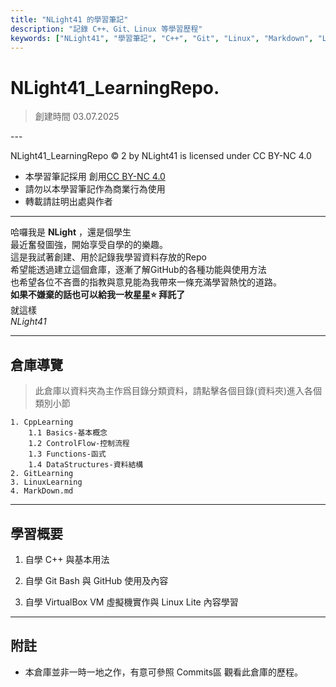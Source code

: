 ```yaml
---
title: "NLight41 的學習筆記"  
description: "記錄 C++、Git、Linux 等學習歷程"  
keywords: ["NLight41", "學習筆記", "C++", "Git", "Linux", "Markdown", "LearningRepo"]  
---
```

# NLight41_LearningRepo.  
> 創建時間 03.07.2025

<meta name="description" content="記錄 C++、Git、Linux 等學習歷程">
<meta name="keywords" content="NLight41, 學習筆記, C++, Git, Linux, Markdown, LearningRepo">
---  
  
NLight41_LearningRepo © 2 by NLight41 is licensed under CC BY-NC 4.0  
- 本學習筆記採用 創用[CC BY-NC 4.0](https://creativecommons.org/licenses/by-nc/4.0)  
- 請勿以本學習筆記作為商業行為使用  
- 轉載請註明出處與作者  
  
---
  
哈囉我是 **NLight** ，還是個學生  
最近奮發圖強，開始享受自學的的樂趣。  
這是我試著創建、用於記錄我學習資料存放的Repo  
希望能透過建立這個倉庫，逐漸了解GitHub的各種功能與使用方法  
也希望各位不吝嗇的指教與意見能為我帶來一條充滿學習熱忱的道路。  
**如果不嫌棄的話也可以給我一枚星星⭐️ 拜託了**  
就這樣  
*NLight41*  
  
---
## 倉庫導覽  
> 此倉庫以資料夾為主作爲目錄分類資料，請點擊各個目錄(資料夾)進入各個類別小節

	1. CppLearning
		1.1 Basics-基本概念
		1.2 ControlFlow-控制流程
		1.3 Functions-函式
		1.4 DataStructures-資料結構
	2. GitLearning
	3. LinuxLearning
	4. MarkDown.md
---
## 學習概要  
  
1. 自學 C++ 與基本用法  
  
2. 自學 Git Bash 與 GitHub 使用及內容  
  
3. 自學 VirtualBox VM 虛擬機實作與 Linux Lite 內容學習  
  
---
  
## 附註
- 本倉庫並非一時一地之作，有意可參照 Commits區 觀看此倉庫的歷程。